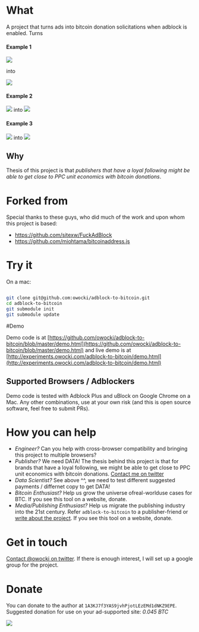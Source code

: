 # What

A project that turns ads into bitcoin donation solicitations when adblock is enabled.  Turns

#### Example 1

<img src='http://bits.owocki.com/2u1K1Z0R3w0k/Image%202015-12-09%20at%207.31.49%20AM.png' />

into

<img src='http://bits.owocki.com/0h0d0U1f0f3R/Image%202015-12-09%20at%2011.19.02%20AM.png' />

#### Example 2

<img src='http://bits.owocki.com/1x1n2W400O1S/Image%202015-12-09%20at%2011.07.16%20AM.png' style="display:inline" /> <span style="padding-top:-150px">into</span> <img src='http://bits.owocki.com/3J050A2b1Q0y/Image%202015-12-09%20at%2011.10.53%20AM.png' style="display:inline" />

#### Example 3

<img src='http://bits.owocki.com/18103U3G3s2Y/Image%202015-12-09%20at%2011.17.30%20AM.png' style="display:inline" /> <span style="padding-top:-150px">into</span> <img src='http://bits.owocki.com/1P20443Y1x1o/Image%202015-12-09%20at%2011.16.50%20AM.png' style="display:inline" />



## Why

Thesis of this project is that _publishers that have a *loyal* following might be able to get close to PPC unit economics with bitcoin donations_.

# Forked from

Special thanks to these guys, who did much of the work and upon whom this project is based:

* https://github.com/sitexw/FuckAdBlock
* https://github.com/miohtama/bitcoinaddress.js

# Try it

On a mac:

```bash

git clone git@github.com:owocki/adblock-to-bitcoin.git
cd adblock-to-bitcoin
git submodule init
git submodule update

```

#Demo

Demo code is at [https://github.com/owocki/adblock-to-bitcoin/blob/master/demo.html](https://github.com/owocki/adblock-to-bitcoin/blob/master/demo.html) and live demo is at [http://experiments.owocki.com/adblock-to-bitcoin/demo.html](http://experiments.owocki.com/adblock-to-bitcoin/demo.html)

## Supported Browsers / Adblockers

Demo code is tested with Adblock Plus and uBlock on Google Chrome on a Mac.  Any other combinations, use at your own risk (and this is open source software, feel free to submit PRs).

# How you can help

* _Engineer?_ Can you help with cross-browser compatibility and bringing this project to multiple browsers?
* _Publisher?_ We need DATA!  The thesis behind this project is that for brands that have a loyal following, we might be able to get close to PPC unit economics with bitcoin donations.  [Contact me on twitter](http://twitter.com/owocki)
* _Data Scientist?_ See above ^^, we need to test different suggested payments / differnet copy to get DATA!
* _Bitcoin Enthusiast?_ Help us grow the universe ofreal-worlduse cases for BTC.  If you see this tool on a website, donate.
* _Media/Publishing Enthusiast?_ Help us migrate the publishing industry into the 21st century.  Refer `adblock-to-bitcoin` to a publisher-friend or <a href="#get-in-touch">write about the project</a>. If you see this tool on a website, donate.

# Get in touch

[Contact @owocki on twitter](http://twitter.com/owocki).  If there is enough interest, I will set up a google group for the project.

# Donate

You can donate to the author at `1A3KJ7f3YAS9jvhPjotLEzEMd1dNKZ9EPE`.  Suggested donation for use on your ad-supported site: *0.045 BTC*

<img src='http://bits.owocki.com/380X0M0q1L2K/Image%202015-12-09%20at%207.35.04%20AM.png' />

<!-- Google Analytics --> 
<img src='https://ga-beacon.appspot.com/UA-1014419-15/owocki/adblock-to-bitcoin' style='width:1px; height:1px;' >
